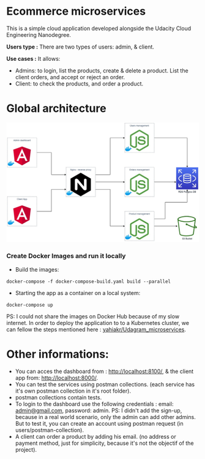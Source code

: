 # Ecommerce microservices

This is a simple cloud application developed alongside the Udacity Cloud Engineering Nanodegree.

**Users type :** There are two types of users: admin, & client.

**Use cases :** It allows:
* Admins: to login, list the products, create & delete a product. List the client orders, and accept or reject an order.
* Client: to check the products, and order a product.

# Global architecture 

![alt text](./images/Architecture.jpg)

### Create Docker Images and run it locally
* Build the images:
```
docker-compose -f docker-compose-build.yaml build --parallel
```
* Starting the app as a container on a local system:
```
docker-compose up
```
PS: I could not share the images on Docker Hub because of my slow internet.
In order to deploy the application to to a Kubernetes cluster, we can fellow the steps mentioned here : [yahiakr/Udagram_microservices](https://github.com/yahiakr/Udagram_microservices).

# Other informations:
* You can acces the dashboard from : [http://localhost:8100/](http://localhost:8100/), & the client app from: [http://localhost:8000/](http://localhost:8000/).
*	You can test the services using postman collections. (each service has it's own postman collection in it's root folder).
*	postman collections contain tests.
* To login to the dashboard use the following credentials : email: admin@gmail.com, password: admin.
PS: I didn't add the sign-up, because in a real world scenario, only the admin can add other admins. But to test it, you can create an account using postman request (in users/postman-collection).
* A client can order a product by adding his email. (no address or payment method, just for simplicity, because it's not the objectif of the project).

